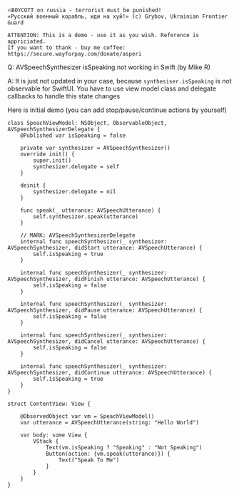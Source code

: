 ```
🔥BOYCOTT on russia - terrorist must be punished!
«Русский военный корабль, иди на хуй!» (c) Grybov, Ukrainian Frontier Guard

ATTENTION: This is a demo - use it as you wish. Reference is appriciated.
If you want to thank - buy me coffee: https://secure.wayforpay.com/donate/asperi
```

Q: AVSpeechSynthesizer isSpeaking not working in Swift (by Mike R)

A: It is just not updated in your case, because `synthesiser.isSpeaking` is not observable for SwiftUI. You have to use view model class and delegate callbacks to handle this state changes

Here is initial demo (you can add stop/pause/continue actions by yourself)

```
class SpeachViewModel: NSObject, ObservableObject, AVSpeechSynthesizerDelegate {
	@Published var isSpeaking = false

	private var synthesizer = AVSpeechSynthesizer()
	override init() {
		super.init()
		synthesizer.delegate = self
	}

    deinit {
		synthesizer.delegate = nil
    }

	func speak(_ utterance: AVSpeechUtterance) {
		self.synthesizer.speak(utterance)
	}

	// MARK: AVSpeechSynthesizerDelegate
	internal func speechSynthesizer(_ synthesizer: AVSpeechSynthesizer, didStart utterance: AVSpeechUtterance) {
		self.isSpeaking = true
	}

	internal func speechSynthesizer(_ synthesizer: AVSpeechSynthesizer, didFinish utterance: AVSpeechUtterance) {
		self.isSpeaking = false
	}

	internal func speechSynthesizer(_ synthesizer: AVSpeechSynthesizer, didPause utterance: AVSpeechUtterance) {
		self.isSpeaking = false
	}

	internal func speechSynthesizer(_ synthesizer: AVSpeechSynthesizer, didCancel utterance: AVSpeechUtterance) {
		self.isSpeaking = false
	}

	internal func speechSynthesizer(_ synthesizer: AVSpeechSynthesizer, didContinue utterance: AVSpeechUtterance) {
		self.isSpeaking = true
	}
}

struct ContentView: View {

	@ObservedObject var vm = SpeachViewModel()
	var utterance = AVSpeechUtterance(string: "Hello World")

	var body: some View {
		VStack {
			Text(vm.isSpeaking ? "Speaking" : "Not Speaking")
			Button(action: {vm.speak(utterance)}) {
				Text("Speak To Me")
			}
		}
	}
}
```
